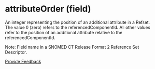 # attributeOrder (field)

An integer representing the position of an additional attribute in a Refset. The value 0 (zero) refers to the referencedComponentId. All other values refer to the position of an additional attribute relative to the referencedComponentId.

Note: Field name in a SNOMED CT Release Format 2 Reference Set Descriptor.






<a href="https://docs.google.com/forms/d/e/1FAIpQLScTmbZIf0UEQwYDkY27EEWBkaiYkHSbR0_9DmFrMLXoQLyL7Q/viewform?usp=pp_url&entry.1767247133=Release+File+Specification&entry.670899847=attributeOrder%20%28field%29" class="button primary">Provide Feedback</a>
